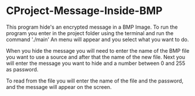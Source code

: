 # CProject-Message-Inside-BMP

This program hide's an encrypted message in a BMP Image.
To run the program you enter in the project folder using the terminal and run the command './main'
An menu will appear and you select what you want to do.

When you hide the message you will need to enter the name of the BMP file you want to use a source and after that the name of the new file.
Next you will enter the message you want to hide and a number between 0 and 255 as password.

To read from the file you will enter the name of the file and the password, and the message will appear on the screen.

